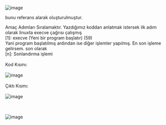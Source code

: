 ![image](https://github.com/user-attachments/assets/ca9c91d2-4eaa-4bd9-9958-062994e56941)

bunu referans alarak oluşturulmuştur.

Amaç Adımları Sıralamaktır.
Yazdığımız koddan anlatmak istersek ilk adım olarak linuxta execve çağrısı çalışmış <br>
[1]: execve (Yeni bir program başlatır) (59) <br>
Yani program başlatılmış ardından ise diğer işlemler yapılmış. En son işleme gelirsem. son olarak <br>
[n]: Sonlandırma işlemi <br><br>
Kod Kısmı: <br><br>
![image](https://github.com/user-attachments/assets/bd8800f3-c495-483b-9b11-024e2fcd7387)
<br><br>
Çıktı Kısmı:
<br><br>
![image](https://github.com/user-attachments/assets/f172894e-e7a6-472b-b4cb-a0b9c7d88df2)

<br><br>
![image](https://github.com/user-attachments/assets/6fdb7665-74d0-4b7a-8740-95a7643921d0)

<br>
